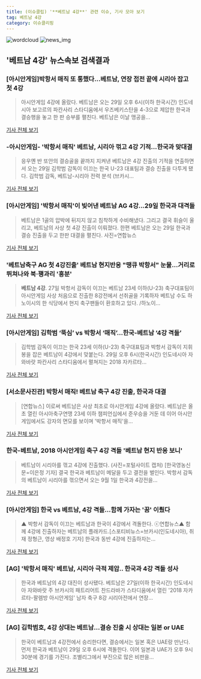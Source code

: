 ```yaml
---
title: (이슈클립) '**베트남 4강**' 관련 이슈, 기사 모아 보기
tag: 베트남 4강
category: 이슈클리핑
---
```

![wordcloud](https://s3.ap-northeast-2.amazonaws.com/lyrics101-wordcloud/2018-08-28-1535389700.png)
![news_img](https://user-images.githubusercontent.com/42597476/44507050-1206f400-a6e4-11e8-8d98-7ffbfebb353f.png)
## **'**베트남 4강**'** 뉴스속보 검색결과
### [아시안게임]박항서 매직 또 통했다…베트남, 연장 접전 끝에 시리아 잡고 첫 4강

>아시안게임 4강에 올랐다. 베트남은 오는 29일 오후 6시(이하 한국시간) 인도네시아 보고르의 파칸사리 스타디움에서 우즈베키스탄을 4-3으로 제압한 한국과 결승행을 놓고 한 판 승부를 펼친다. 베트남은 이날 맹공을...

<a href="http://news.khan.co.kr/kh_news/khan_art_view.html?artid=201808280005001&code=980901" target="_blank">기사 전체 보기</a>

### -아시안게임- '박항서 매직' 베트남, 시리아 꺾고 4강 기적…한국과 맞대결

>응우옌 반 또안의 결승골을 끝까지 지켜낸 베트남은 4강 진출의 기적을 연출하면서 오는 29일 김학범 감독이 이끄는 한국 U-23 대표팀과 결승 진출을 다투게 됐다. 김학범 감독, 베트남-시리아 전력 분석 (브카시...

<a href="http://app.yonhapnews.co.kr/YNA/Basic/SNS/r.aspx?c=AKR20180828000600007&did=1195m" target="_blank">기사 전체 보기</a>

### [아시안게임] '박항서 매직'이 빚어낸 베트남 AG 4강...29일 한국과 대격돌

>베트남은 1골의 압박에 뒤지지 않고 침착하게 수비해냈다. 그리고 결국 휘슬이 울리고, 베트남의 사상 첫 4강 진출이 이뤄졌다. 한편 베트남은 오는 29일 한국과 결승 진출을 두고 한판 대결을 펼친다. 사진=연합뉴스

<a href="http://www.slist.kr/news/articleView.html?idxno=43781" target="_blank">기사 전체 보기</a>

### '베트남축구 AG 첫 4강진출' 베트남 현지반응 "땡큐 박항서" 눈물…거리로 뛰쳐나와 북·꽹과리 '흥분'

>**베트남 4강**. 27일 박항서 감독이 이끄는 베트남 23세 이하(U-23) 축구대표팀이 아시안게임 사상 처음으로 진출한 8강전에서 선취골을 기록하자 베트남 수도 하노이시의 한 식당에서 현지 축구팬들이 환호하고 있다. /하노이...

<a href="http://www.kyeongin.com/main/view.php?key=20180828010008757" target="_blank">기사 전체 보기</a>

### [아시안게임] 김학범 ‘뚝심’ vs 박항서 ‘매직’…한국-베트남 ‘4강 격돌’

>김학범 감독이 이끄는 한국 23세 이하(U-23) 축구대표팀과 박항서 감독이 지휘봉을 잡은 베트남이 4강에서 맞붙는다. 29일 오후 6시(한국시간) 인도네시아 자와바랏 파칸사리 스타디움에서 펼쳐지는 2018 자카르타...

<a href="http://www.ajunews.com/view/20180828013808290" target="_blank">기사 전체 보기</a>

### [서소문사진관] 박항서 매직! 베트남 축구 4강 진출, 한국과 대결

>[연합뉴스] 이로써 베트남은 사상 최초로 아시안게임 4강에 올랐다. 베트남은 올 초 열린 아시아축구연맹 23세 이하 챔피언십에서 준우승을 거둔 데 이어 아시안게임에서도 강자의 면모를 보이며 '박항서 매직'을...

<a href="http://news.joins.com/article/olink/22511295" target="_blank">기사 전체 보기</a>

### 한국-베트남, 2018 아시안게임 축구 4강 격돌 '베트남 현지 반응 보니'

>베트남이 시리아를 꺾고 4강에 진출했다. (사진=포털사이트 캡처) [한국영농신문=이은정 기자] 결국 한국과 베트남이 메달을 두고 결전을 벌인다. 박항서 감독의 베트남이 시리아를 꺾으면서 오는 9월 1일 한국과 4강전을...

<a href="http://www.youngnong.co.kr/news/articleView.html?idxno=14974" target="_blank">기사 전체 보기</a>

### [아시안게임] 한국 vs 베트남, 4강 격돌…함께 가자는 '꿈' 이뤘다

>▲ 박항서 감독이 이끄는 베트남과 한국이 4강에서 격돌한다. ⓒ연합뉴스▲ 함께 4강에 진출하자는 베트남의 플래카드.[스포티비뉴스=브카시(인도네시아), 취재 정형근, 영상 배정호 기자] 한국과 동반 4강에 진출하자는...

<a href="http://www.spotvnews.co.kr/?mod=news&act=articleView&idxno=233468" target="_blank">기사 전체 보기</a>

### [AG] '박항서 매직' 베트남, 시리아 극적 제압.. 한국과 4강 격돌 성사

>한국과 베트남의 4강 대진이 성사됐다. 베트남은 27일(이하 한국시간) 인도네시아 자와바랏 주 브카시의 패트리어트 찬드라바가 스타디움에서 열린 '2018 자카르타-팔렘방 아시안게임' 남자 축구 8강 시리아전에서 연장...

<a href="http://star.mt.co.kr/stview.php?no=2018082720110225604" target="_blank">기사 전체 보기</a>

### [AG] 김학범호, 4강 상대는 베트남...결승 진출 시 상대는 일본 or UAE

>한국이 베트남과 4강전에서 승리한다면, 결승에서는 일본 혹은 UAE랑 만난다. 먼저 한국과 베트남이 29일 오후 6시에 격돌한다. 이어 일본과 UAE가 오후 9시 30분에 경기를 가진다. 조별리그에서 부진으로 많은 비판을...

<a href="http://www.osen.co.kr/article/G1110976436" target="_blank">기사 전체 보기</a>


